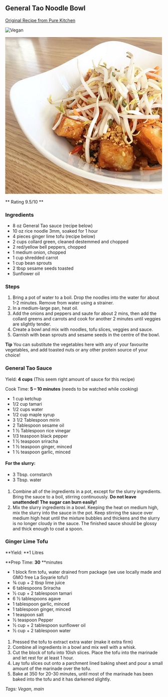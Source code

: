 ## General Tao Noodle Bowl

[Original Recipe from Pure Kitchen](https://www.purekitchenottawa.com/blog/generaltaonoodle)

![Vegan](https://img.shields.io/badge/-Vegan-brightgreen.svg)

![Picture](../img/general_tao_noodle_bowl.jpg)

** Rating 9.5/10 **

### Ingredients



- 8 oz General Tao sauce (recipe below)
- 10 oz rice noodle 3mm, soaked for 1 hour
- 4 pieces ginger lime tofu (recipe below)
- 2 cups collard green, cleaned destemmed and chopped
- 2 red/yellow bell peppers, chopped
- 1 medium onion, chopped
- 1 cup shredded carrot
- 1 cup bean sprouts
- 2 tbsp sesame seeds toasted
- Sunflower oil


### Steps



1. Bring a pot of water to a boil. Drop the noodles into the water for about 1-2 minutes. Remove from water using a strainer.
2. In a medium-large pan, heat oil.
3. Add the onions and peppers and saute for about 2 mins, then add the collard greens and carrots and cook for another 2 minutes until veggies are slightly tender.
4. Create a bowl and mix with noodles, tofu slices, veggies and sauce.
5. Garnish with bean sprouts and sesame seeds in the centre of the bowl. 

**Tip** You can substitute the vegetables here with any of your favourite vegetables, and add toasted nuts or any other protein source of your choice!


### General Tao Sauce

Yield: **4 cups** (This seem right amount of sauce for this recipe)

Cook Time: **5 – 10 minutes** (needs to be watched while cooking)



- 1 cup ketchup
- 1/2 cup tamari
- 1/2 cups water
- 1/2 cup maple syrup
- 3 1/2 Tablespoon mirin
- 2 Tablespoon sesame oil
- 1 ½ Tablespoon rice vinegar
- 1/3 teaspoon black pepper
- 1 ½ teaspoon sriracha
- 1 ½ teaspoon ginger, minced
- 1 ½ teaspoon garlic, minced


#### For the slurry:


- 3 Tbsp. cornstarch
- 3 Tbsp. water

####
1.   Combine all of the ingredients in a pot, except for the slurry ingredients. Bring the sauce to a boil, stirring continuously. **Do not leave unattended! The sugar can burn easily!**
2.   Mix the slurry ingredients in a bowl. Keeping the heat on medium high, mix the slurry into the sauce in the pot. Keep stirring the sauce over medium high heat until the mixture bubbles and thickens and the slurry is no longer cloudy in the sauce. The finished sauce should be glossy and thick enough to coat a spoon.


### Ginger Lime Tofu

**Yield: **1 Litres

**Prep Time: **30** **minutes


- 1 block firm tofu, water drained from package (we use locally made and GMO free La Soyarie tofu!)
- ¾ cup + 2 tbsp lime juice
- 6 tablespoons Sriracha
- ½ cup + 2 tablespoon tamari
- 6 ½ tablespoons agave
- 1 tablespoon garlic, minced
- 1 tablespoon ginger, minced
- 1 teaspoon salt
- ½ teaspoon Pepper
- ½ cup + 2 tablespoon sunflower oil
- ½ cup + 2 tablespoon water

####

1. Pressed the tofu to extract extra water (make it extra firm)
2. Combine all ingredients in a bowl and mix well with a whisk.
3. Cut the block of tofu into 10ish slices. Place the tofu into the marinade and let rest for at least 1 hour.
4. Lay tofu slices out onto a parchment lined baking sheet and pour a small amount of the marinade over the tofu.
5. Bake at 350 for 20-30 minutes, until most of the marinade has been baked into the tofu and it has darkened slightly.

_Tags: Vegan, main_